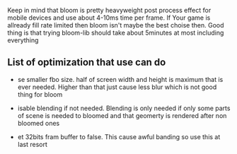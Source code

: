 Keep in mind that bloom is pretty heavyweight post process effect for mobile devices and use about 4-10ms time per frame. If Your game is allready fill rate limited then bloom isn't maybe the best choise then. Good thing is that trying bloom-lib should take about 5minutes at most including everything

## List of optimization that use can do ##

  * se smaller fbo size. half of screen width and height is maximum that is ever needed. Higher than that just cause less blur which is not good thing for bloom

  * isable blending if not needed. Blending is only needed if only some parts of scene is needed to bloomed and that geomerty is rendered after non bloomed ones

  * et 32bits fram buffer to false. This cause awful banding so use this at last resort